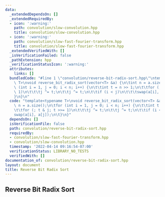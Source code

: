 ```yaml
---
data:
  _extendedDependsOn: []
  _extendedRequiredBy:
  - icon: ':warning:'
    path: convolution/slow-convolution.hpp
    title: convolution/slow-convolution.hpp
  - icon: ':warning:'
    path: convolution/slow-fast-fourier-transform.hpp
    title: convolution/slow-fast-fourier-transform.hpp
  _extendedVerifiedWith: []
  _isVerificationFailed: false
  _pathExtension: hpp
  _verificationStatusIcon: ':warning:'
  attributes:
    links: []
  bundledCode: "#line 1 \"convolution/reverse-bit-radix-sort.hpp\"\ntemplate<typename\
    \ T>\nvoid reverse_bit_radix_sort(vector<T> &a) {\n\tint n = a.size();\n\tfor\
    \ (int i = 1, j = 0; i < n; i++) {\n\t\tint t = n >> 1;\n\t\tfor (; t & j; t >>=\
    \ 1)\n\t\t\tj ^= t;\n\t\tj ^= t;\n\t\tif (i < j)\n\t\t\tswap(a[i], a[j]);\n\t\
    }\n}\n"
  code: "template<typename T>\nvoid reverse_bit_radix_sort(vector<T> &a) {\n\tint\
    \ n = a.size();\n\tfor (int i = 1, j = 0; i < n; i++) {\n\t\tint t = n >> 1;\n\
    \t\tfor (; t & j; t >>= 1)\n\t\t\tj ^= t;\n\t\tj ^= t;\n\t\tif (i < j)\n\t\t\t\
    swap(a[i], a[j]);\n\t}\n}"
  dependsOn: []
  isVerificationFile: false
  path: convolution/reverse-bit-radix-sort.hpp
  requiredBy:
  - convolution/slow-fast-fourier-transform.hpp
  - convolution/slow-convolution.hpp
  timestamp: '2022-04-14 09:16:54-07:00'
  verificationStatus: LIBRARY_NO_TESTS
  verifiedWith: []
documentation_of: convolution/reverse-bit-radix-sort.hpp
layout: document
title: Reverse Bit Radix Sort
---
```


## Reverse Bit Radix Sort